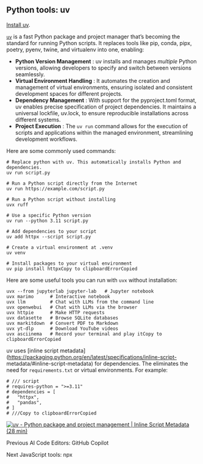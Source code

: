## Python tools: uv

[Install uv](https://docs.astral.sh/uv/getting-started/installation/).

[`uv`](https://docs.astral.sh/uv/) is a fast Python package and project
manager that’s becoming the standard for running Python scripts. It replaces
tools like pip, conda, pipx, poetry, pyenv, twine, and virtualenv into one,
enabling:

  * **Python Version Management** : uv installs and manages _multiple_ Python versions, allowing developers to specify and switch between versions seamlessly.
  * **Virtual Environment Handling** : It automates the creation and management of virtual environments, ensuring isolated and consistent development spaces for different projects.
  * **Dependency Management** : With support for the pyproject.toml format, uv enables precise specification of project dependencies. It maintains a universal lockfile, uv.lock, to ensure reproducible installations across different systems.
  * **Project Execution** : The `uv run` command allows for the execution of scripts and applications within the managed environment, streamlining development workflows.

Here are some commonly used commands:

    
    
    # Replace python with uv. This automatically installs Python and dependencies.
    uv run script.py
    
    # Run a Python script directly from the Internet
    uv run https://example.com/script.py
    
    # Run a Python script without installing
    uvx ruff
    
    # Use a specific Python version
    uv run --python 3.11 script.py
    
    # Add dependencies to your script
    uv add httpx --script script.py
    
    # Create a virtual environment at .venv
    uv venv
    
    # Install packages to your virtual environment
    uv pip install httpxCopy to clipboardErrorCopied

Here are some useful tools you can run with `uvx` without installation:

    
    
    uvx --from jupyterlab jupyter-lab   # Jupyter notebook
    uvx marimo      # Interactive notebook
    uvx llm         # Chat with LLMs from the command line
    uvx openwebui   # Chat with LLMs via the browser
    uvx httpie      # Make HTTP requests
    uvx datasette   # Browse SQLite databases
    uvx markitdown  # Convert PDF to Markdown
    uvx yt-dlp      # Download YouTube videos
    uvx asciinema   # Record your terminal and play itCopy to clipboardErrorCopied

uv uses [inline script
metadata](https://packaging.python.org/en/latest/specifications/inline-script-
metadata/#inline-script-metadata) for dependencies. The eliminates the need
for `requirements.txt` or virtual environments. For example:

    
    
    # /// script
    # requires-python = ">=3.11"
    # dependencies = [
    #   "httpx",
    #   "pandas",
    # ]
    # ///Copy to clipboardErrorCopied

[![uv - Python package and project management | Inline Script Metadata \(28 min\)](https://i.ytimg.com/vi_webp/igWlYl3asKw/sddefault.webp)](https://youtu.be/igWlYl3asKw?t=1240)

Previous AI Code Editors: GitHub Copilot

Next JavaScript tools: npx

